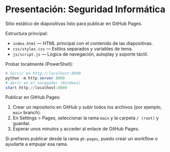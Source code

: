 # Presentación: Seguridad Informática

Sitio estático de diapositivas listo para publicar en GitHub Pages.

Estructura principal:

- `index.html` — HTML principal con el contenido de las diapositivas.
- `css/styles.css` — Estilos separados y variables de tema.
- `js/script.js` — Lógica de navegación, autoplay y soporte táctil.

Probar localmente (PowerShell):

```powershell
# Servir en http://localhost:8000
python -m http.server 8000
# abrir en el navegador (Windows)
start http://localhost:8000
```

Publicar en GitHub Pages:

1. Crear un repositorio en GitHub y subir todos los archivos (por ejemplo, `main` branch).
2. En Settings > Pages, seleccionar la rama `main` y la carpeta `/ (root)` y guardar.
3. Esperar unos minutos y acceder al enlace de GitHub Pages.

Si prefieres publicar desde la rama `gh-pages`, puedo crear un workflow o ayudarte a empujar esa rama.
